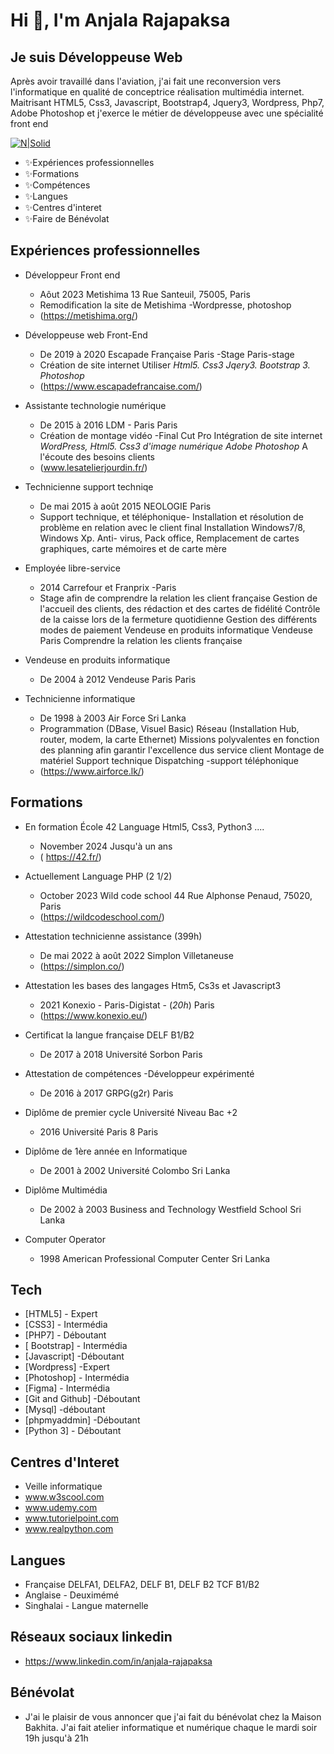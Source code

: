 
# Hi 👋, I'm Anjala Rajapaksa

## Je suis Développeuse Web

 Après avoir travaillé dans l'aviation, j'ai fait une reconversion vers l'informatique en qualité de conceptrice réalisation multimédia internet. Maitrisant HTML5, Css3, Javascript, Bootstrap4, Jquery3, Wordpress, Php7, Adobe Photoshop et j'exerce le métier de développeuse avec une spécialité front end 

[![N|Solid](https://cldup.com/dTxpPi9lDf.thumb.png)](https://nodesource.com/products/nsolid)
- ✨Expériences professionnelles
- ✨Formations
- ✨Compétences
- ✨Langues
- ✨Centres d'interet
- ✨Faire de Bénévolat
  
 
## Expériences professionnelles
- Développeur Front end
   - Aôut 2023 Metishima 13 Rue Santeuil, 75005, Paris
   - Remodification la site de Metishima -Wordpresse, photoshop
   - (https://metishima.org/)

- Développeuse web Front-End 
   - De 2019 à 2020 Escapade Française Paris -Stage Paris-stage
    - Création de site internet Utiliser _*Html5. Css3 Jqery3. Bootstrap 3. Photoshop*_
    - (https://www.escapadefrancaise.com/)
- Assistante technologie numérique
    - De 2015 à 2016 LDM - Paris Paris
    - Création de montage vidéo -Final Cut Pro Intégration de site internet _*WordPress, Html5. Css3 d'image numérique Adobe    Photoshop*_ A l'écoute des besoins clients
    - (www.lesatelierjourdin.fr/)
- Technicienne support techniqe
    - De mai 2015 à août 2015 NEOLOGIE Paris
    - Support technique, et téléphonique- Installation et résolution de problème en relation avec le client final Installation Windows7/8, Windows Xp. Anti- virus, Pack office, Remplacement de cartes graphiques, carte mémoires et de carte mère
    
- Employée libre-service
    - 2014 Carrefour et Franprix -Paris
    - Stage afin de comprendre la relation les client française Gestion de l'accueil des clients, des rédaction et des cartes de fidélité Contrôle de la caisse lors de la fermeture quotidienne Gestion des différents modes de paiement Vendeuse en produits informatique Vendeuse Paris Comprendre la relation les clients française
    
- Vendeuse en produits informatique
    - De 2004 à 2012 Vendeuse Paris Paris
- Technicienne informatique
    - De 1998 à 2003 Air Force Sri Lanka
    - Programmation (DBase, Visuel Basic) Réseau (Installation Hub, router, modem, la carte Ethernet) Missions polyvalentes en fonction des planning afin garantir l'excellence dus service client Montage de matériel Support technique Dispatching -support téléphonique
    - (https://www.airforce.lk/)

 ## Formations
 - En formation École 42 Language Html5, Css3, Python3 ....
     - November 2024 Jusqu'à un ans
     - ( https://42.fr/)
       
 - Actuellement Language PHP (2 1/2)
   - October 2023 Wild code school 44 Rue Alphonse Penaud, 75020, Paris
   - (https://wildcodeschool.com/)
     
 - Attestation technicienne assistance (399h)
   - De mai 2022 à août 2022 Simplon Villetaneuse
   - (https://simplon.co/)
     
 - Attestation les bases des langages Htm5, Cs3s et Javascript3
   - 2021 Konexio - Paris-Digistat - (_20h_) Paris
   - (https://www.konexio.eu/)
     
 - Certificat la langue française DELF B1/B2
   - De 2017 à 2018 Université Sorbon Paris
     
 - Attestation de compétences -Développeur expérimenté
   - De 2016 à 2017 GRPG(g2r) Paris
     
 - Diplôme de premier cycle Université Niveau Bac +2
   - 2016 Université Paris 8 Paris
     
 - Diplôme de 1ère année en Informatique
   - De 2001 à 2002 Université Colombo Sri Lanka
   
 - Diplôme Multimédia
    - De 2002 à 2003 Business and Technology Westfield School Sri Lanka
        
 - Computer Operator
    - 1998 American Professional Computer Center Sri Lanka

## Tech
- [HTML5] - Expert 
- [CSS3] - Intermédia 
- [PHP7] - Déboutant
- [ Bootstrap] - Intermédia 
- [Javascript]  -Déboutant
- [Wordpress]  -Expert
- [Photoshop] - Intermédia 
- [Figma] - Intermédia 
- [Git and Github] -Déboutant
- [Mysql] -déboutant
- [phpmyaddmin] -Déboutant
- [Python 3] - Déboutant

## Centres d'Interet
- Veille informatique
- www.w3scool.com 
- www.udemy.com 
- www.tutorielpoint.com
- www.realpython.com
## Langues
- Française 
    DELFA1, DELFA2, DELF B1, DELF B2
    TCF B1/B2
- Anglaise - Deuximémé 
- Singhalai - Langue maternelle
## Réseaux sociaux linkedin
- https://www.linkedin.com/in/anjala-rajapaksa

## Bénévolat
- J'ai le plaisir de vous annoncer que j'ai fait du bénévolat chez la Maison Bakhita. J'ai fait atelier informatique et numérique chaque le mardi soir 19h jusqu'à 21h


   
